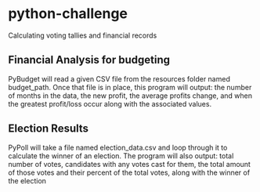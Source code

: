 # python-challenge
Calculating voting tallies and financial records

## Financial Analysis for budgeting

PyBudget will read a given CSV file from the resources folder named budget_path.
Once that file is in place, this program will output:
the number of months in the data, the new profit, the average profits change, and when the greatest profit/loss occur along with the associated values.

## Election Results 

PyPoll will take a file named election_data.csv and loop through it to calculate the winner of an election.
The program will also output: total number of votes, candidates with any votes cast for them, the total amount of those votes and their percent of the total votes, along with the winner of the election